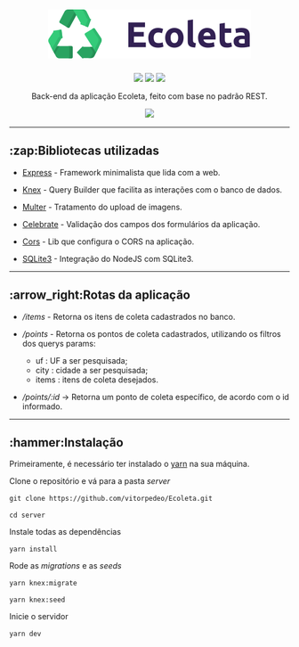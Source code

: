 <h1 align="center" > 
<img src="https://raw.githubusercontent.com/vitorpedeo/Ecoleta/7331a3b21f3b32e0dd6a098406ba73ca5f59e823/web/src/assets/logo.svg"/> 
</h1>

<p align="center" > 
<img src="https://img.shields.io/github/languages/count/vitorpedeo/Ecoleta" /> 
<img src="https://img.shields.io/github/repo-size/vitorpedeo/Ecoleta" /> 
<img src="https://img.shields.io/github/stars/vitorpedeo/Ecoleta?style=social" /> 
</p>

<p align="center" >
Back-end da aplicação Ecoleta, feito com base no padrão REST.
</p>

<p align="center" >
<img src="https://i.imgur.com/4Vryy4y.png" />
</p>

---

<h2>:zap:Bibliotecas utilizadas</h2>

- [Express](https://www.npmjs.com/package/express) - Framework minimalista que lida com a web.

- [Knex](https://www.npmjs.com/package/knex) - Query Builder que facilita as interações com o banco de dados.

- [Multer](https://www.npmjs.com/package/multer) - Tratamento do upload de imagens.

- [Celebrate](https://www.npmjs.com/package/celebrate) - Validação dos campos dos formulários da aplicação.

- [Cors](https://www.npmjs.com/package/cors) - Lib que configura o CORS na aplicação.

- [SQLite3](https://www.npmjs.com/package/sqlite3) - Integração do NodeJS com SQLite3.

---

<h2>:arrow_right:Rotas da aplicação</h2>

- _/items_ - Retorna os itens de coleta cadastrados no banco.

- _/points_ - Retorna os pontos de coleta cadastrados, utilizando os filtros dos querys params:

  - uf : UF a ser pesquisada;
  - city : cidade a ser pesquisada;
  - items : itens de coleta desejados.

- _/points/:id_ -> Retorna um ponto de coleta específico, de acordo com o id informado.

---

<h2>:hammer:Instalação</h2>

Primeiramente, é necessário ter instalado o [yarn](https://yarnpkg.com/) na sua máquina.

Clone o repositório e vá para a pasta _server_

```shell
git clone https://github.com/vitorpedeo/Ecoleta.git
```

```shell
cd server
```

Instale todas as dependências

```shell
yarn install
```

Rode as _migrations_ e as _seeds_

```shell
yarn knex:migrate
```

```shell
yarn knex:seed
```

Inicie o servidor

```shell
yarn dev
```
